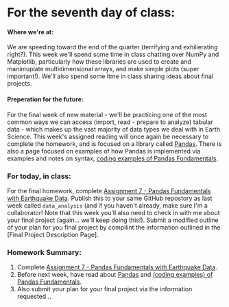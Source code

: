 
# **For the seventh day of class:**

#### Where we're at:

We are speeding toward the end of the quarter (terrifying and exhilierating right?).  This week we'll spend some time in class chatting over NumPy and Matplotlib, particularly how these libraries are used to create and manimuplate multidimensional arrays, and make simple plots (super important!).  We'll also spend some itme in class sharing ideas about final projects.  


#### Preperation for the future:

For the final week of new material - we'll be practicing one of the most common ways we can access (import, read - prepare to analyze) tabular data - which makes up the vast majority of data types we deal with in Earth Science.  This week's assigned reading will once again be necessary to complete the homework, and is focused on a library called [Pandas](../Pages/pandas_intro).  There is also a page focused on examples of how Pandas is implemented via examples and notes on syntax, [coding examples of Pandas Fundamentals](../Notebooks/basic_pandas). 

### For today, in class: 



For the final homework, complete [Assignment 7 - Pandas Fundamentals with Earthquake Data](../Assignments/basic_pandas).  Publish this to your same GitHub repostory as last week called `data_analysis` (and if you haven't already, make sure I'm a collaborator!  Note that this week you'll also need to check in with me about your final project (again... we'll keep doing this!).  Submit a modified outline of your plan for you final project by compilint the information outlined in the [Final Project Description Page]. 

### Homework Summary:


1. Complete [Assignment 7 - Pandas Fundamentals with Earthquake Data](../Assignments/basic_pandas).
2. Before next week, have read about [Pandas](../Pages/pandas_intro) and [(coding examples) of Pandas Fundamentals](../Notebooks/basic_pandas).
3. Also submit your plan for your final project via the information requested... 